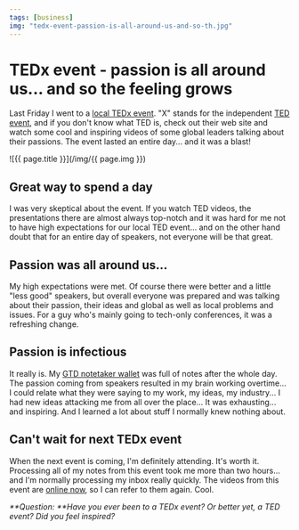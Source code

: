 ```yaml
---
tags: [business]
img: "tedx-event-passion-is-all-around-us-and-so-th.jpg"
---
```


# TEDx event - passion is all around us... and so the feeling grows


Last Friday I went to a [local TEDx event](http://tedxwarsaw.com). "X" stands for the independent [TED event](http://ted.com), and if you don't know what TED is, check out their web site and watch some cool and inspiring videos of some global leaders talking about their passions. The event lasted an entire day... and it was a blast!

<!--More-->

![{{ page.title }}](/img/{{ page.img }})

## Great way to spend a day

I was very skeptical about the event. If you watch TED videos, the presentations there are almost always top-notch and it was hard for me not to have high expectations for our local TED event... and on the other hand doubt that for an entire day of speakers, not everyone will be that great.

## Passion was all around us...

My high expectations were met. Of course there were better and a little "less good" speakers, but overall everyone was prepared and was talking about their passion, their ideas and global as well as local problems and issues. For a guy who's mainly going to tech-only conferences, it was a refreshing change.

## Passion is infectious

It really is. My [GTD notetaker wallet](/gtd-notetaker-wallet-why-pen-and-paper-is-sti) was full of notes after the whole day. The passion coming from speakers resulted in my brain working overtime... I could relate what they were saying to my work, my ideas, my industry... I had new ideas attacking me from all over the place... It was exhausting... and inspiring. And I learned a lot about stuff I normally knew nothing about.

## Can't wait for next TEDx event

When the next event is coming, I'm definitely attending. It's worth it. Processing all of my notes from this event took me more than two hours... and I'm normally processing my inbox really quickly. The videos from this event are [online now](http://www.streamonline.pl/transmisja-tedx-warsaw-wyklady-zapis/), so I can refer to them again. Cool.

_**Question: **Have you ever been to a TEDx event? Or better yet, a TED event? Did you feel inspired?_


[n]: https://michael.gratis/nozbe